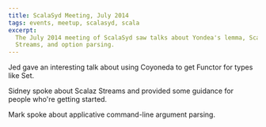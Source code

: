 ```yaml
---
title: ScalaSyd Meeting, July 2014
tags: events, meetup, scalasyd, scala
excerpt: 
  The July 2014 meeting of ScalaSyd saw talks about Yondea's lemma, Scalaz
  Streams, and option parsing.
---
```


Jed gave an interesting talk about using Coyoneda to get Functor for types like
Set.

Sidney spoke about Scalaz Streams and provided some guidance for people who're
getting started.

Mark spoke about applicative command-line argument parsing.

